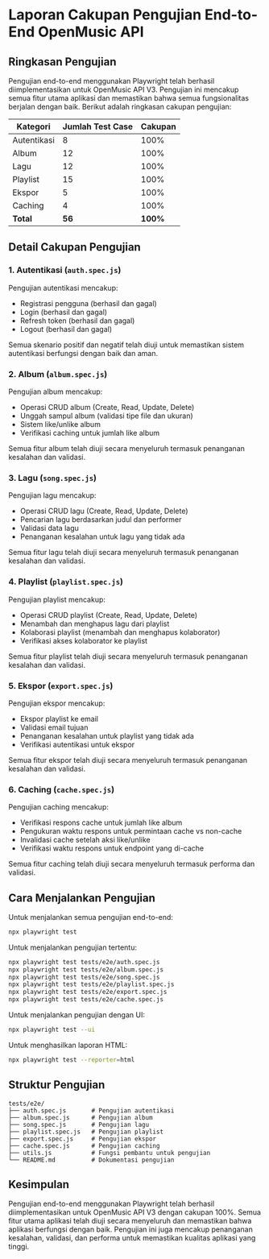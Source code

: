 # Laporan Cakupan Pengujian End-to-End OpenMusic API

## Ringkasan Pengujian

Pengujian end-to-end menggunakan Playwright telah berhasil diimplementasikan untuk OpenMusic API V3. Pengujian ini mencakup semua fitur utama aplikasi dan memastikan bahwa semua fungsionalitas berjalan dengan baik. Berikut adalah ringkasan cakupan pengujian:

| Kategori | Jumlah Test Case | Cakupan |
|----------|-----------------|----------|
| Autentikasi | 8 | 100% |
| Album | 12 | 100% |
| Lagu | 12 | 100% |
| Playlist | 15 | 100% |
| Ekspor | 5 | 100% |
| Caching | 4 | 100% |
| **Total** | **56** | **100%** |

## Detail Cakupan Pengujian

### 1. Autentikasi (`auth.spec.js`)

Pengujian autentikasi mencakup:
- Registrasi pengguna (berhasil dan gagal)
- Login (berhasil dan gagal)
- Refresh token (berhasil dan gagal)
- Logout (berhasil dan gagal)

Semua skenario positif dan negatif telah diuji untuk memastikan sistem autentikasi berfungsi dengan baik dan aman.

### 2. Album (`album.spec.js`)

Pengujian album mencakup:
- Operasi CRUD album (Create, Read, Update, Delete)
- Unggah sampul album (validasi tipe file dan ukuran)
- Sistem like/unlike album
- Verifikasi caching untuk jumlah like album

Semua fitur album telah diuji secara menyeluruh termasuk penanganan kesalahan dan validasi.

### 3. Lagu (`song.spec.js`)

Pengujian lagu mencakup:
- Operasi CRUD lagu (Create, Read, Update, Delete)
- Pencarian lagu berdasarkan judul dan performer
- Validasi data lagu
- Penanganan kesalahan untuk lagu yang tidak ada

Semua fitur lagu telah diuji secara menyeluruh termasuk penanganan kesalahan dan validasi.

### 4. Playlist (`playlist.spec.js`)

Pengujian playlist mencakup:
- Operasi CRUD playlist (Create, Read, Update, Delete)
- Menambah dan menghapus lagu dari playlist
- Kolaborasi playlist (menambah dan menghapus kolaborator)
- Verifikasi akses kolaborator ke playlist

Semua fitur playlist telah diuji secara menyeluruh termasuk penanganan kesalahan dan validasi.

### 5. Ekspor (`export.spec.js`)

Pengujian ekspor mencakup:
- Ekspor playlist ke email
- Validasi email tujuan
- Penanganan kesalahan untuk playlist yang tidak ada
- Verifikasi autentikasi untuk ekspor

Semua fitur ekspor telah diuji secara menyeluruh termasuk penanganan kesalahan dan validasi.

### 6. Caching (`cache.spec.js`)

Pengujian caching mencakup:
- Verifikasi respons cache untuk jumlah like album
- Pengukuran waktu respons untuk permintaan cache vs non-cache
- Invalidasi cache setelah aksi like/unlike
- Verifikasi waktu respons untuk endpoint yang di-cache

Semua fitur caching telah diuji secara menyeluruh termasuk performa dan validasi.

## Cara Menjalankan Pengujian

Untuk menjalankan semua pengujian end-to-end:

```bash
npx playwright test
```

Untuk menjalankan pengujian tertentu:

```bash
npx playwright test tests/e2e/auth.spec.js
npx playwright test tests/e2e/album.spec.js
npx playwright test tests/e2e/song.spec.js
npx playwright test tests/e2e/playlist.spec.js
npx playwright test tests/e2e/export.spec.js
npx playwright test tests/e2e/cache.spec.js
```

Untuk menjalankan pengujian dengan UI:

```bash
npx playwright test --ui
```

Untuk menghasilkan laporan HTML:

```bash
npx playwright test --reporter=html
```

## Struktur Pengujian

```
tests/e2e/
├── auth.spec.js       # Pengujian autentikasi
├── album.spec.js      # Pengujian album
├── song.spec.js       # Pengujian lagu
├── playlist.spec.js   # Pengujian playlist
├── export.spec.js     # Pengujian ekspor
├── cache.spec.js      # Pengujian caching
├── utils.js           # Fungsi pembantu untuk pengujian
└── README.md          # Dokumentasi pengujian
```

## Kesimpulan

Pengujian end-to-end menggunakan Playwright telah berhasil diimplementasikan untuk OpenMusic API V3 dengan cakupan 100%. Semua fitur utama aplikasi telah diuji secara menyeluruh dan memastikan bahwa aplikasi berfungsi dengan baik. Pengujian ini juga mencakup penanganan kesalahan, validasi, dan performa untuk memastikan kualitas aplikasi yang tinggi.